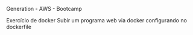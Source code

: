 Generation - AWS - Bootcamp

Exercício de docker
	Subir um programa web via docker configurando no dockerfile